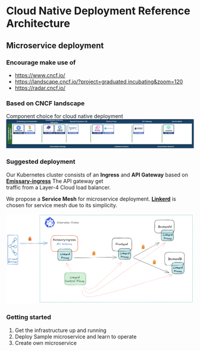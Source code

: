 # Cloud Native Deployment Reference Architecture

## Microservice deployment

### Encourage make use of
- https://www.cncf.io/
- https://landscape.cncf.io/?project=graduated,incubating&zoom=120
- https://radar.cncf.io/

### Based on CNCF landscape

Component choice for cloud native deployment
!["microservice-deployment.png"](./images/cncf-landscape.png)

### Suggested deployment

Our Kubernetes cluster consists of an **Ingress** and **API Gateway** based on **[Emissary-ingress](https://www.getambassador.io/products/api-gateway/)** The API gateway get  
traffic from a Layer-4 Cloud load balancer.

We propose a **Service Mesh** for microservice deployment. **[Linkerd](https://linkerd.io/)** is chosen for service mesh due to its simplicity. 

!["microservice-deployment.png"](./images/microservice-deployment.png)

### Getting started

1. Get the infrastructure up and running
2. Deploy Sample microservice and learn to operate
3. Create own microservice